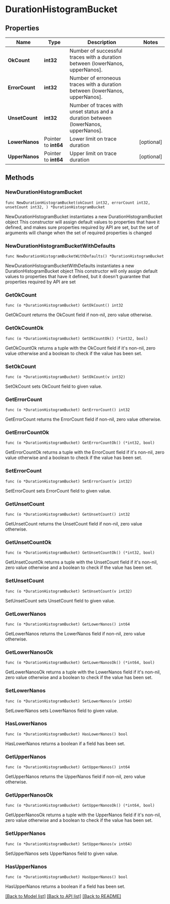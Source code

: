 # DurationHistogramBucket

## Properties

Name | Type | Description | Notes
------------ | ------------- | ------------- | -------------
**OkCount** | **int32** | Number of successful traces with a duration between (lowerNanos, upperNanos]. | 
**ErrorCount** | **int32** | Number of erroneous traces with a duration between (lowerNanos, upperNanos]. | 
**UnsetCount** | **int32** | Number of traces with unset status and a duration between (lowerNanos, upperNanos]. | 
**LowerNanos** | Pointer to **int64** | Lower limit on trace duration | [optional] 
**UpperNanos** | Pointer to **int64** | Upper limit on trace duration | [optional] 

## Methods

### NewDurationHistogramBucket

`func NewDurationHistogramBucket(okCount int32, errorCount int32, unsetCount int32, ) *DurationHistogramBucket`

NewDurationHistogramBucket instantiates a new DurationHistogramBucket object
This constructor will assign default values to properties that have it defined,
and makes sure properties required by API are set, but the set of arguments
will change when the set of required properties is changed

### NewDurationHistogramBucketWithDefaults

`func NewDurationHistogramBucketWithDefaults() *DurationHistogramBucket`

NewDurationHistogramBucketWithDefaults instantiates a new DurationHistogramBucket object
This constructor will only assign default values to properties that have it defined,
but it doesn't guarantee that properties required by API are set

### GetOkCount

`func (o *DurationHistogramBucket) GetOkCount() int32`

GetOkCount returns the OkCount field if non-nil, zero value otherwise.

### GetOkCountOk

`func (o *DurationHistogramBucket) GetOkCountOk() (*int32, bool)`

GetOkCountOk returns a tuple with the OkCount field if it's non-nil, zero value otherwise
and a boolean to check if the value has been set.

### SetOkCount

`func (o *DurationHistogramBucket) SetOkCount(v int32)`

SetOkCount sets OkCount field to given value.


### GetErrorCount

`func (o *DurationHistogramBucket) GetErrorCount() int32`

GetErrorCount returns the ErrorCount field if non-nil, zero value otherwise.

### GetErrorCountOk

`func (o *DurationHistogramBucket) GetErrorCountOk() (*int32, bool)`

GetErrorCountOk returns a tuple with the ErrorCount field if it's non-nil, zero value otherwise
and a boolean to check if the value has been set.

### SetErrorCount

`func (o *DurationHistogramBucket) SetErrorCount(v int32)`

SetErrorCount sets ErrorCount field to given value.


### GetUnsetCount

`func (o *DurationHistogramBucket) GetUnsetCount() int32`

GetUnsetCount returns the UnsetCount field if non-nil, zero value otherwise.

### GetUnsetCountOk

`func (o *DurationHistogramBucket) GetUnsetCountOk() (*int32, bool)`

GetUnsetCountOk returns a tuple with the UnsetCount field if it's non-nil, zero value otherwise
and a boolean to check if the value has been set.

### SetUnsetCount

`func (o *DurationHistogramBucket) SetUnsetCount(v int32)`

SetUnsetCount sets UnsetCount field to given value.


### GetLowerNanos

`func (o *DurationHistogramBucket) GetLowerNanos() int64`

GetLowerNanos returns the LowerNanos field if non-nil, zero value otherwise.

### GetLowerNanosOk

`func (o *DurationHistogramBucket) GetLowerNanosOk() (*int64, bool)`

GetLowerNanosOk returns a tuple with the LowerNanos field if it's non-nil, zero value otherwise
and a boolean to check if the value has been set.

### SetLowerNanos

`func (o *DurationHistogramBucket) SetLowerNanos(v int64)`

SetLowerNanos sets LowerNanos field to given value.

### HasLowerNanos

`func (o *DurationHistogramBucket) HasLowerNanos() bool`

HasLowerNanos returns a boolean if a field has been set.

### GetUpperNanos

`func (o *DurationHistogramBucket) GetUpperNanos() int64`

GetUpperNanos returns the UpperNanos field if non-nil, zero value otherwise.

### GetUpperNanosOk

`func (o *DurationHistogramBucket) GetUpperNanosOk() (*int64, bool)`

GetUpperNanosOk returns a tuple with the UpperNanos field if it's non-nil, zero value otherwise
and a boolean to check if the value has been set.

### SetUpperNanos

`func (o *DurationHistogramBucket) SetUpperNanos(v int64)`

SetUpperNanos sets UpperNanos field to given value.

### HasUpperNanos

`func (o *DurationHistogramBucket) HasUpperNanos() bool`

HasUpperNanos returns a boolean if a field has been set.


[[Back to Model list]](../README.md#documentation-for-models) [[Back to API list]](../README.md#documentation-for-api-endpoints) [[Back to README]](../README.md)


